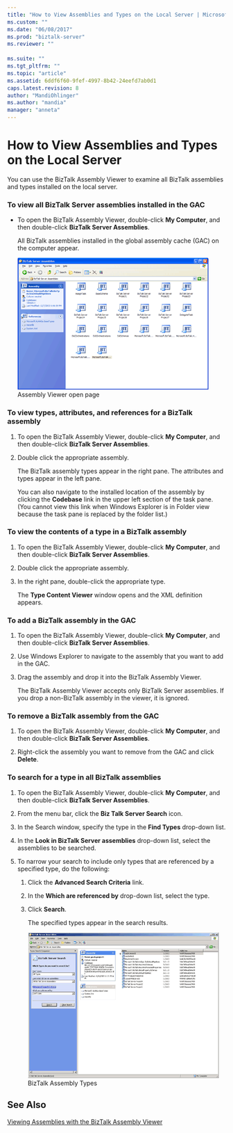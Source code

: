 ```yaml
---
title: "How to View Assemblies and Types on the Local Server | Microsoft Docs"
ms.custom: ""
ms.date: "06/08/2017"
ms.prod: "biztalk-server"
ms.reviewer: ""

ms.suite: ""
ms.tgt_pltfrm: ""
ms.topic: "article"
ms.assetid: 6ddf6f60-9fef-4997-8b42-24eefd7ab0d1
caps.latest.revision: 8
author: "MandiOhlinger"
ms.author: "mandia"
manager: "anneta"
---
```

# How to View Assemblies and Types on the Local Server
You can use the BizTalk Assembly Viewer to examine all BizTalk assemblies and types installed on the local server.  
  
### To view all BizTalk Server assemblies installed in the GAC  
  
-   To open the BizTalk Assembly Viewer, double-click **My Computer**, and then double-click **BizTalk Server Assemblies**.  
  
     All BizTalk assemblies installed in the global assembly cache (GAC) on the computer appear.  
  
     ![](../core/media/ebiz-deply-asblyvieweropenpage.gif "ebiz_deply_asblyvieweropenpage")  
Assembly Viewer open page  
  
### To view types, attributes, and references for a BizTalk assembly  
  
1.  To open the BizTalk Assembly Viewer, double-click **My Computer**, and then double-click **BizTalk Server Assemblies**.  
  
2.  Double click the appropriate assembly.  
  
     The BizTalk assembly types appear in the right pane. The attributes and types appear in the left pane.  
  
     You can also navigate to the installed location of the assembly by clicking the **Codebase** link in the upper left section of the task pane. (You cannot view this link when Windows Explorer is in Folder view because the task pane is replaced by the folder list.)  
  
### To view the contents of a type in a BizTalk assembly  
  
1.  To open the BizTalk Assembly Viewer, double-click **My Computer**, and then double-click **BizTalk Server Assemblies**.  
  
2.  Double click the appropriate assembly.  
  
3.  In the right pane, double-click the appropriate type.  
  
     The **Type Content Viewer** window opens and the XML definition appears.  
  
### To add a BizTalk assembly in the GAC  
  
1.  To open the BizTalk Assembly Viewer, double-click **My Computer**, and then double-click **BizTalk Server Assemblies**.  
  
2.  Use Windows Explorer to navigate to the assembly that you want to add in the GAC.  
  
3.  Drag the assembly and drop it into the BizTalk Assembly Viewer.  
  
     The BizTalk Assembly Viewer accepts only BizTalk Server assemblies. If you drop a non-BizTalk assembly in the viewer, it is ignored.  
  
### To remove a BizTalk assembly from the GAC  
  
1.  To open the BizTalk Assembly Viewer, double-click **My Computer**, and then double-click **BizTalk Server Assemblies**.  
  
2.  Right-click the assembly you want to remove from the GAC and click **Delete**.  
  
### To search for a type in all BizTalk assemblies  
  
1.  To open the BizTalk Assembly Viewer, double-click **My Computer**, and then double-click **BizTalk Server Assemblies**.  
  
2.  From the menu bar, click the **Biz Talk Server Search** icon.  
  
3.  In the Search window, specify the type in the **Find Types** drop-down list.  
  
4.  In the **Look in BizTalk Server assemblies** drop-down list, select the assemblies to be searched.  
  
5.  To narrow your search to include only types that are referenced by a specified type, do the following:  
  
    1.  Click the **Advanced Search Criteria** link.  
  
    2.  In the **Which are referenced by** drop-down list, select the type.  
  
    3.  Click **Search**.  
  
         The specified types appear in the search results.  
  
         ![](../core/media/ebiz-depl-asblyviewtypes.gif "ebiz_depl_asblyviewtypes")  
BizTalk Assembly Types  
  
## See Also  
 [Viewing Assemblies with the BizTalk Assembly Viewer](../core/viewing-assemblies-with-the-biztalk-assembly-viewer.md)